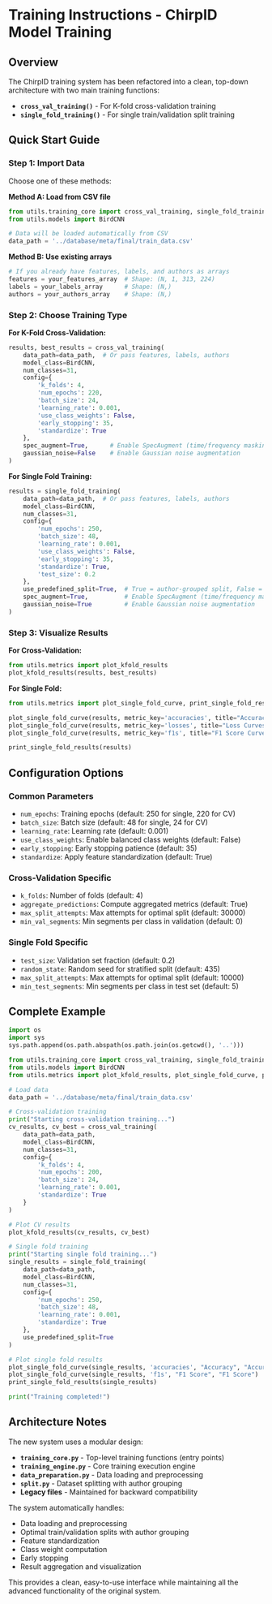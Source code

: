 # Training Instructions - ChirpID Model Training

## Overview

The ChirpID training system has been refactored into a clean, top-down architecture with two main training functions:

- **`cross_val_training()`** - For K-fold cross-validation training
- **`single_fold_training()`** - For single train/validation split training

## Quick Start Guide

### Step 1: Import Data

Choose one of these methods:

**Method A: Load from CSV file**
```python
from utils.training_core import cross_val_training, single_fold_training
from utils.models import BirdCNN

# Data will be loaded automatically from CSV
data_path = '../database/meta/final/train_data.csv'
```

**Method B: Use existing arrays**
```python
# If you already have features, labels, and authors as arrays
features = your_features_array  # Shape: (N, 1, 313, 224)
labels = your_labels_array      # Shape: (N,)
authors = your_authors_array    # Shape: (N,)
```

### Step 2: Choose Training Type

**For K-Fold Cross-Validation:**

```python
results, best_results = cross_val_training(
    data_path=data_path,  # Or pass features, labels, authors
    model_class=BirdCNN,
    num_classes=31,
    config={
        'k_folds': 4,
        'num_epochs': 220,
        'batch_size': 24,
        'learning_rate': 0.001,
        'use_class_weights': False,
        'early_stopping': 35,
        'standardize': True
    },
    spec_augment=True,      # Enable SpecAugment (time/frequency masking)
    gaussian_noise=False    # Enable Gaussian noise augmentation
)
```

**For Single Fold Training:**

```python
results = single_fold_training(
    data_path=data_path,  # Or pass features, labels, authors
    model_class=BirdCNN,
    num_classes=31,
    config={
        'num_epochs': 250,
        'batch_size': 48,
        'learning_rate': 0.001,
        'use_class_weights': False,
        'early_stopping': 35,
        'standardize': True,
        'test_size': 0.2
    },
    use_predefined_split=True,  # True = author-grouped split, False = stratified split
    spec_augment=True,          # Enable SpecAugment (time/frequency masking)
    gaussian_noise=True         # Enable Gaussian noise augmentation
)
```

### Step 3: Visualize Results

**For Cross-Validation:**
```python
from utils.metrics import plot_kfold_results
plot_kfold_results(results, best_results)
```

**For Single Fold:**
```python
from utils.metrics import plot_single_fold_curve, print_single_fold_results

plot_single_fold_curve(results, metric_key='accuracies', title="Accuracy Curves", ylabel="Accuracy")
plot_single_fold_curve(results, metric_key='losses', title="Loss Curves", ylabel="Loss")
plot_single_fold_curve(results, metric_key='f1s', title="F1 Score Curves", ylabel="F1 Score")

print_single_fold_results(results)
```

## Configuration Options

### Common Parameters
- `num_epochs`: Training epochs (default: 250 for single, 220 for CV)
- `batch_size`: Batch size (default: 48 for single, 24 for CV)
- `learning_rate`: Learning rate (default: 0.001)
- `use_class_weights`: Enable balanced class weights (default: False)
- `early_stopping`: Early stopping patience (default: 35)
- `standardize`: Apply feature standardization (default: True)

### Cross-Validation Specific
- `k_folds`: Number of folds (default: 4)
- `aggregate_predictions`: Compute aggregated metrics (default: True)
- `max_split_attempts`: Max attempts for optimal split (default: 30000)
- `min_val_segments`: Min segments per class in validation (default: 0)

### Single Fold Specific
- `test_size`: Validation set fraction (default: 0.2)
- `random_state`: Random seed for stratified split (default: 435)
- `max_split_attempts`: Max attempts for optimal split (default: 10000)
- `min_test_segments`: Min segments per class in test set (default: 5)

## Complete Example

```python
import os
import sys
sys.path.append(os.path.abspath(os.path.join(os.getcwd(), '..')))

from utils.training_core import cross_val_training, single_fold_training
from utils.models import BirdCNN
from utils.metrics import plot_kfold_results, plot_single_fold_curve, print_single_fold_results

# Load data
data_path = '../database/meta/final/train_data.csv'

# Cross-validation training
print("Starting cross-validation training...")
cv_results, cv_best = cross_val_training(
    data_path=data_path,
    model_class=BirdCNN,
    num_classes=31,
    config={
        'k_folds': 4,
        'num_epochs': 200,
        'batch_size': 24,
        'learning_rate': 0.001,
        'standardize': True
    }
)

# Plot CV results
plot_kfold_results(cv_results, cv_best)

# Single fold training
print("Starting single fold training...")
single_results = single_fold_training(
    data_path=data_path,
    model_class=BirdCNN,
    num_classes=31,
    config={
        'num_epochs': 250,
        'batch_size': 48,
        'learning_rate': 0.001,
        'standardize': True
    },
    use_predefined_split=True
)

# Plot single fold results
plot_single_fold_curve(single_results, 'accuracies', "Accuracy", "Accuracy")
plot_single_fold_curve(single_results, 'f1s', "F1 Score", "F1 Score")
print_single_fold_results(single_results)

print("Training completed!")
```

## Architecture Notes

The new system uses a modular design:

- **`training_core.py`** - Top-level training functions (entry points)
- **`training_engine.py`** - Core training execution engine
- **`data_preparation.py`** - Data loading and preprocessing
- **`split.py`** - Dataset splitting with author grouping
- **Legacy files** - Maintained for backward compatibility

The system automatically handles:
- Data loading and preprocessing
- Optimal train/validation splits with author grouping
- Feature standardization
- Class weight computation
- Early stopping
- Result aggregation and visualization

This provides a clean, easy-to-use interface while maintaining all the advanced functionality of the original system.

